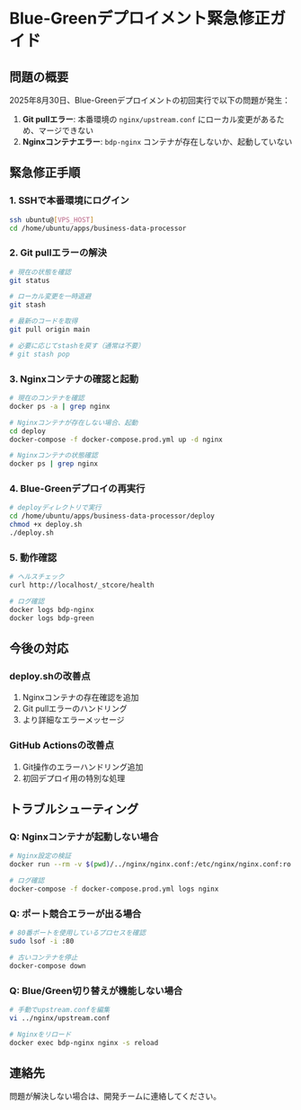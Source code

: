# Blue-Greenデプロイメント緊急修正ガイド

## 問題の概要

2025年8月30日、Blue-Greenデプロイメントの初回実行で以下の問題が発生：

1. **Git pullエラー**: 本番環境の `nginx/upstream.conf` にローカル変更があるため、マージできない
2. **Nginxコンテナエラー**: `bdp-nginx` コンテナが存在しないか、起動していない

## 緊急修正手順

### 1. SSHで本番環境にログイン

```bash
ssh ubuntu@[VPS_HOST]
cd /home/ubuntu/apps/business-data-processor
```

### 2. Git pullエラーの解決

```bash
# 現在の状態を確認
git status

# ローカル変更を一時退避
git stash

# 最新のコードを取得
git pull origin main

# 必要に応じてstashを戻す（通常は不要）
# git stash pop
```

### 3. Nginxコンテナの確認と起動

```bash
# 現在のコンテナを確認
docker ps -a | grep nginx

# Nginxコンテナが存在しない場合、起動
cd deploy
docker-compose -f docker-compose.prod.yml up -d nginx

# Nginxコンテナの状態確認
docker ps | grep nginx
```

### 4. Blue-Greenデプロイの再実行

```bash
# deployディレクトリで実行
cd /home/ubuntu/apps/business-data-processor/deploy
chmod +x deploy.sh
./deploy.sh
```

### 5. 動作確認

```bash
# ヘルスチェック
curl http://localhost/_stcore/health

# ログ確認
docker logs bdp-nginx
docker logs bdp-green
```

## 今後の対応

### deploy.shの改善点

1. Nginxコンテナの存在確認を追加
2. Git pullエラーのハンドリング
3. より詳細なエラーメッセージ

### GitHub Actionsの改善点

1. Git操作のエラーハンドリング追加
2. 初回デプロイ用の特別な処理

## トラブルシューティング

### Q: Nginxコンテナが起動しない場合

```bash
# Nginx設定の検証
docker run --rm -v $(pwd)/../nginx/nginx.conf:/etc/nginx/nginx.conf:ro nginx:alpine nginx -t

# ログ確認
docker-compose -f docker-compose.prod.yml logs nginx
```

### Q: ポート競合エラーが出る場合

```bash
# 80番ポートを使用しているプロセスを確認
sudo lsof -i :80

# 古いコンテナを停止
docker-compose down
```

### Q: Blue/Green切り替えが機能しない場合

```bash
# 手動でupstream.confを編集
vi ../nginx/upstream.conf

# Nginxをリロード
docker exec bdp-nginx nginx -s reload
```

## 連絡先

問題が解決しない場合は、開発チームに連絡してください。